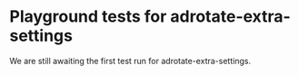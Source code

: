 # Playground tests for adrotate-extra-settings
We are still awaiting the first test run for adrotate-extra-settings.
